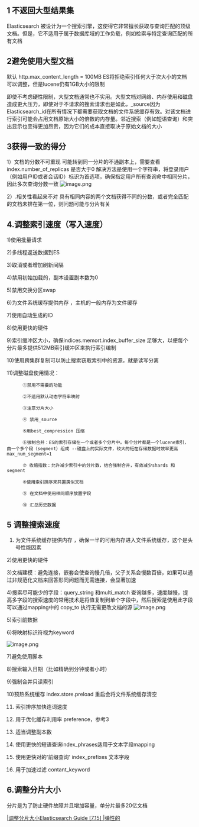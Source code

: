 ## 1 不返回大型结果集
   Elasticsearch 被设计为一个搜索引擎，这使得它非常擅长获取与查询匹配的顶级文档。但是，它不适用于属于数据库域的工作负载，例如检索与特定查询匹配的所有文档
## 2避免使用大型文档
   默认 http.max_content_length = 100MB   ES将拒绝索引任何大于次大小的文档   可以调整，但是lucene仍有1GB大小的限制
   
   即使不考虑硬性限制，大型文档通常也不实用。大型文档对网络、内存使用和磁盘造成更大压力，即使对于不请求的搜索请求也是如此，_source因为 Elasticsearch_id在所有情况下都需要获取文档的文件系统缓存有效。对该文档进行索引可能会占用文档原始大小的倍数的内存量。邻近搜索（例如短语查询）和突出显示也变得更加昂贵，因为它们的成本直接取决于原始文档的大小
   
## 3获得一致的得分 
   1）文档的分数不可重现
   可能转到同一分片的不通副本上，需要查看index.number_of_replicas 是否大于0
     解决方法是使用一个字符串，将登录用户（例如用户ID或者会话ID）标识为首选项，确保指定用户所有查询命中相同分片，因此多次查询分数一致
![image.png](https://upload-images.jianshu.io/upload_images/15294843-4eea7bebcb65e6d8.png?imageMogr2/auto-orient/strip%7CimageView2/2/w/1240)

   2）.相关性看起来不对
  具有相同内容的两个文档获得不同的分数，或者完全匹配的文档未排在第一位，则问题可能与分片有关
## 4.调整索引速度（写入速度）

   1)使用批量请求 
   
   2)多线程返送数据到ES 
   
   3)取消或者增加刷新间隔 
   
   4)禁用初始加载的，副本设置副本数为0 
   
   5)禁用交换分区swap 
   
   6)为文件系统缓存提供内存 ，主机的一般内存为文件缓存 
   
   7)使用自动生成的ID
   
   8)使用更快的硬件
   
   9)索引缓冲区大小，确保indices.memort.index_buffer_size 足够大，以便每个分片最多提供512MB索引缓冲区来执行索引编制
   
   10)使用跨集群复制可以防止搜索窃取索引中的资源，就是读写分离
    
   11)调整磁盘使用情况：
    
          ①禁用不需要的功能
          
          ②不适用默认动态字符串映射
          
          ③注意分片大小
          
          ④ 禁用_source
          
          ⑤用best_compression 压缩
          
          ⑥强制合并：ES的索引存储在一个或者多个分片中。每个分片都是一个lucene索引，由一个多个段（segment）组成 --磁盘上的实际文件，较大的短在存储数据时效率更高  max_num_segment=1
          
          ⑦ 收缩指数：允许减少索引中的分片数，结合强制合并，有效减少shards 和segment
         
          ⑧使用索引排序来共置类似文档
        
          ⑨ 在文档中使用相同顺序放置字段
        
          ⑩ 汇总历史数据
        
## 5 调整搜索速度
   1) 为文件系统缓存提供内存 ，确保一半的可用内存进入文件系统缓存，这个是头号性能因素
   
   2)使用更快的硬件
   
   3)文档建模：避免连接，嵌套会使查询慢几倍，父子关系会慢数百倍，如果可以通过非规范化文档来回答形同问题而无需连接，会显著加速
   
   4)搜索尽可能少的字段：query_string 和multi_match 查询越多，速度越慢，提高多字段的搜索速度的常用技术是将值复制到单个字段中，然后搜索是使用此字段  可以通过mapping中的 copy_to 执行无需更改文档的源
 ![image.png](https://upload-images.jianshu.io/upload_images/15294843-68d5cf9d24ac52c7.png?imageMogr2/auto-orient/strip%7CimageView2/2/w/1240)
 
   5)索引前数据
   
   6)将映射标识符视为keyword
   
![image.png](https://upload-images.jianshu.io/upload_images/15294843-a1dbe52f1bdb00bc.png?imageMogr2/auto-orient/strip%7CimageView2/2/w/1240)

   7)避免使用脚本
   
   8)搜索输入日期（比如精确到分钟或者小时）
   
   
   9)强制合并只读索引
   
   10)预热系统缓存 index.store.preload  重启会将文件系统缓存清空
   
   11) 索引排序加快连词速度
   
   12) 用于优化缓存利用率 preference，参考3
   
   13) 适当调整副本数
   
   14)  使用更快的短语查询index_phrases适用于文本字段mapping
   
   15) 使用更快对的'前缀查询'  index_prefixes 文本字段
   
   16) 用于加速过滤 contant_keyword
   
## 6.调整分片大小
分片是为了防止硬件故障并且增加容量，单分片最多20亿文档

[|调整分片大小Elasticsearch Guide [7.15] |弹性的](https://www.elastic.co/guide/en/elasticsearch/reference/7.15/size-your-shards.html)
